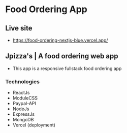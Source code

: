 # Food Ordering App

## Live site

- https://food-ordering-nextjs-blue.vercel.app/

## Jpizza's | A food ordering web app

- This app is a responsive fullstack food ordering app

### Technologies

- ReactJs
- ModuleCSS
- Paypal-API
- NodeJs
- ExpressJs
- MongoDB
- Vercel (deployment)
